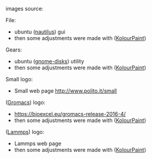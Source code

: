 images source:

File:
  - ubuntu ([nautilus]) gui
  - then some adjustments were made with ([KolourPaint])
  
Gears:
  - ubuntu ([gnome-disks]) utility
  - then some adjustments were made with ([KolourPaint])
  
Small logo:
  - Small web page http://www.polito.it/small

([Gromacs]) logo:
  - https://bioexcel.eu/gromacs-release-2016-4/
  - then some adjustments were made with ([KolourPaint])
  
([Lammps]) logo:
  - Lammps web page
  - then some adjustments were made with ([KolourPaint])
  
  
  
[nautilus]: https://packages.ubuntu.com/xenial/nautilus
[KolourPaint]: http://www.kolourpaint.org/
[gnome-disks]: https://packages.ubuntu.com/xenial/gnome-disk-utility
[Lammps]: http://lammps.sandia.gov/
[Gromacs]: http://www.gromacs.org/
